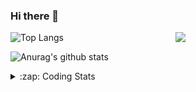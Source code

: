 ### Hi there 👋

<!--
**tao8687/tao8687** is a ✨ _special_ ✨ repository because its `README.md` (this file) appears on your GitHub profile.

Here are some ideas to get you started:

- 🔭 I’m currently working on ...
- 🌱 I’m currently learning ...
- 👯 I’m looking to collaborate on ...
- 🤔 I’m looking for help with ...
- 💬 Ask me about ...
- 📫 How to reach me: ...
- 😄 Pronouns: ...
- ⚡ Fun fact: ...
-->

<img align='right' src="https://media.giphy.com/media/M9gbBd9nbDrOTu1Mqx/giphy.gif" width="240">

  
![Top Langs](https://github-readme-stats.vercel.app/api/top-langs/?username=tao8687&layout=compact&title_color=23238E&text_color=A67D3D)

![Anurag's github stats](https://github-readme-stats.vercel.app/api?username=tao8687&show_icons=true&&text_color=A67D3D&title_color=23238E&show_icons=false&count_private=true&hide=stars)

<details>
  <summary>:zap: Coding Stats</summary>
  <br>
    
<!--START_SECTION:waka-->
![Code Time](http://img.shields.io/badge/Code%20Time-1%2C434%20hrs%2035%20mins-blue)

![Profile Views](http://img.shields.io/badge/Profile%20Views-0-blue)

**🐱 My GitHub Data** 

> 📦 1.5 MB Used in GitHub's Storage 
 > 
> 🏆 78 Contributions in the Year 2024
 > 
> 🚫 Not Opted to Hire
 > 
> 📜 50 Public Repositories 
 > 
> 🔑 25 Private Repositories 
 > 
**I'm an Early 🐤** 

```text
🌞 Morning                1316 commits        ██████████████████████░░░   86.35 % 
🌆 Daytime                87 commits          █░░░░░░░░░░░░░░░░░░░░░░░░   05.71 % 
🌃 Evening                117 commits         ██░░░░░░░░░░░░░░░░░░░░░░░   07.68 % 
🌙 Night                  4 commits           ░░░░░░░░░░░░░░░░░░░░░░░░░   00.26 % 
```
📅 **I'm Most Productive on Wednesday** 

```text
Monday                   220 commits         ████░░░░░░░░░░░░░░░░░░░░░   14.44 % 
Tuesday                  206 commits         ███░░░░░░░░░░░░░░░░░░░░░░   13.52 % 
Wednesday                273 commits         ████░░░░░░░░░░░░░░░░░░░░░   17.91 % 
Thursday                 198 commits         ███░░░░░░░░░░░░░░░░░░░░░░   12.99 % 
Friday                   216 commits         ████░░░░░░░░░░░░░░░░░░░░░   14.17 % 
Saturday                 210 commits         ███░░░░░░░░░░░░░░░░░░░░░░   13.78 % 
Sunday                   201 commits         ███░░░░░░░░░░░░░░░░░░░░░░   13.19 % 
```


📊 **This Week I Spent My Time On** 

```text
🕑︎ Time Zone: Asia/Shanghai

💬 Programming Languages: 
C++                      7 hrs 20 mins       ████████████░░░░░░░░░░░░░   48.67 % 
Other                    3 hrs 41 mins       ██████░░░░░░░░░░░░░░░░░░░   24.47 % 
Bash                     1 hr 43 mins        ███░░░░░░░░░░░░░░░░░░░░░░   11.42 % 
CMake                    57 mins             ██░░░░░░░░░░░░░░░░░░░░░░░   06.39 % 
C                        47 mins             █░░░░░░░░░░░░░░░░░░░░░░░░   05.26 % 

🔥 Editors: 
VS Code                  15 hrs 5 mins       █████████████████████████   100.00 % 

🐱‍💻 Projects: 
agvs                     10 hrs 7 mins       █████████████████░░░░░░░░   67.09 % 
autox                    3 hrs 31 mins       ██████░░░░░░░░░░░░░░░░░░░   23.33 % 
ndt_localization         26 mins             █░░░░░░░░░░░░░░░░░░░░░░░░   02.95 % 
agvs_sim                 26 mins             █░░░░░░░░░░░░░░░░░░░░░░░░   02.95 % 
rb_theron_sim            10 mins             ░░░░░░░░░░░░░░░░░░░░░░░░░   01.19 % 

💻 Operating System: 
Linux                    15 hrs 5 mins       █████████████████████████   100.00 % 
```

**I Mostly Code in Python** 

```text
Python                   9 repos             ████████░░░░░░░░░░░░░░░░░   30.00 % 
C++                      8 repos             ███████░░░░░░░░░░░░░░░░░░   26.67 % 
JavaScript               2 repos             ██░░░░░░░░░░░░░░░░░░░░░░░   06.67 % 
Batchfile                1 repo              █░░░░░░░░░░░░░░░░░░░░░░░░   03.33 % 
HTML                     1 repo              █░░░░░░░░░░░░░░░░░░░░░░░░   03.33 % 
```



**Timeline**

![Lines of Code chart](https://raw.githubusercontent.com/tao8687/tao8687/master/assets/bar_graph.png)


 Last Updated on 18/03/2024 01:10:28 UTC
<!--END_SECTION:waka-->
</details>
